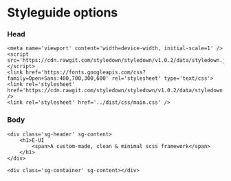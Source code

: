 # Styleguide options

### Head

    <meta name='viewport' content='width=device-width, initial-scale=1' />
    <script src='https://cdn.rawgit.com/styledown/styledown/v1.0.2/data/styledown.js'></script>
    <link href='https://fonts.googleapis.com/css?family=Open+Sans:400,700,300,600' rel='stylesheet' type='text/css'>
    <link rel='stylesheet' href='https://cdn.rawgit.com/styledown/styledown/v1.0.2/data/styledown.css' />
    <link rel='stylesheet' href='../dist/css/main.css' />

### Body

    <div class='sg-header' sg-content>
        <h1>E-UI
            <span>A custom-made, clean & minimal scss framework</span>
        </h1>
    </div>

    <div class='sg-container' sg-content></div>
